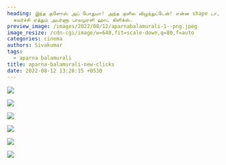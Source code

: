 ```yaml
---
heading: இந்த குளோஸ் அப் போதுமா! அந்த குளில விழுந்துட்டேன்! என்ன shape டா,
  கவர்ச்சி ஏத்தும் அபர்ணா பாலமுரளி ஹாட் கிளிக்ஸ்.
preview_image: /images/2022/08/12/aparnabalamurali-1--png.jpeg
image_resize: /cdn-cgi/image/w=640,fit=scale-down,q=80,f=auto
categories: cinema
authors: Sivakumar
tags:
  - aparna balamurali
title: aparna-balamurali-new-clicks
date: 2022-08-12 13:28:15 +0530
---
```

![](/images/2022/08/12/aparnabalamurali-2--png.jpeg)

![](/images/2022/08/12/aparnabalamurali2-png.jpeg)

![](/images/2022/08/12/aparnabalamurali4-png.jpeg)

![](/images/2022/08/12/aparnabalamurali6-png.jpeg)

![](/images/2022/08/12/aparnabalamurali88-png.jpeg)

![](/images/2022/08/12/aparnabalamurali44-png.jpeg)